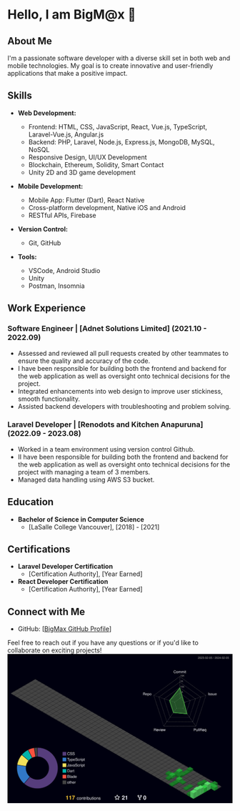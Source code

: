 # Hello, I am BigM@x 👋

## About Me

I'm a passionate software developer with a diverse skill set in both web and mobile technologies. My goal is to create innovative and user-friendly applications that make a positive impact.

## Skills

- **Web Development:**
  - Frontend: HTML, CSS, JavaScript, React, Vue.js, TypeScript, Laravel-Vue.js, Angular.js
  - Backend: PHP, Laravel, Node.js, Express.js, MongoDB, MySQL, NoSQL
  - Responsive Design, UI/UX Development
  - Blockchain, Ethereum, Solidity, Smart Contact
  - Unity 2D and 3D game development

- **Mobile Development:**
  - Mobile App: Flutter (Dart), React Native
  - Cross-platform development, Native iOS and Android
  - RESTful APIs, Firebase

- **Version Control:**
  - Git, GitHub

- **Tools:**
  - VSCode, Android Studio
  - Unity
  - Postman, Insomnia

## Work Experience

### Software Engineer | [Adnet Solutions Limited] (2021.10 - 2022.09)

- Assessed and reviewed all pull requests created by other teammates to ensure the quality and accuracy of the code.
- I have been responsible for building both the frontend and backend for the web application as well as oversight onto technical decisions for the project.
- Integrated enhancements into web design to improve user stickiness, smooth functionality.
- Assisted backend developers with troubleshooting and problem solving.

### Laravel Developer | [Renodots and Kitchen Anapuruna] (2022.09 - 2023.08)

- Worked in a team environment using version control Github.
- II have been responsible for building both the frontend and backend for the web application as well as oversight onto technical decisions for the project with managing a team of 3 members.
- Managed data handling using AWS S3 bucket.

## Education

- **Bachelor of Science in Computer Science**
  - [LaSalle College Vancouver], [2018] - [2021]

## Certifications

- **Laravel Developer Certification**
  - [Certification Authority], [Year Earned]
- **React Developer Certification**
  - [Certification Authority], [Year Earned]
    
## Connect with Me

- GitHub: [[BigMax GitHub Profile](https://github.com/bigmax1018)]

Feel free to reach out if you have any questions or if you'd like to collaborate on exciting projects!
![](./profile-3d-contrib/profile-night-green.svg)
